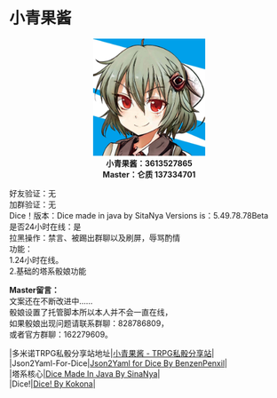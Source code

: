 # 小青果酱  

<center><img src="https://raw.githubusercontent.com/lunzhiPenxil/oliva-still-here/master/image/oliva.jpg" alt="Oliva 小青果酱" style="width: 40%;height: auto;"></center>
<center><b>
小青果酱：3613527865<br />
Master：仑质 137334701
</b></center> 

好友验证：无  
加群验证：无  
Dice！版本：Dice made in java by SitaNya Versions is：5.49.78.78Beta  
是否24小时在线：是  
拉黑操作：禁言、被踢出群聊以及刷屏，辱骂酌情  
功能：  
1.24小时在线。  
2.基础的塔系骰娘功能  

**Master留言：**  
文案还在不断改进中……  
骰娘设置了托管脚本所以本人并不会一直在线，  
如果骰娘出现问题请联系群聊：828786809，  
或者官方群聊：162279609。  

|多米诺TRPG私骰分享站地址|[小青果酱 - TRPG私骰分享站](https://dicer.club/?p=1222)|  
|Json2Yaml-For-Dice|[Json2Yaml for Dice By BenzenPenxil](http://benzenpenxil.xyz/json2yaml-for-dice/)|  
|塔系核心|[Dice Made In Java By SinaNya](https://sinanya.com/#/)|  
|Dice!|[Dice! By Kokona](https://kokona.tech/)|   
